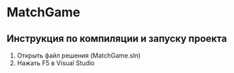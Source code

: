 # MatchGame

## Инструкция по компиляции и запуску проекта
1. Открыть файл решения (MatchGame.sln)
2. Нажать F5 в Visual Studio
